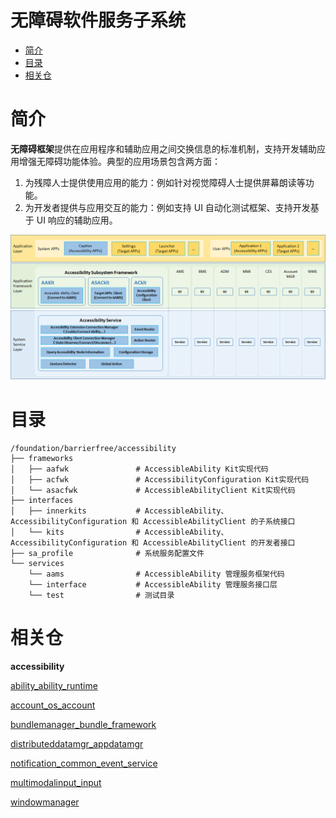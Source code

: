 # 无障碍软件服务子系统

-   [简介](#intro)
-   [目录](#files)
-   [相关仓](#relevant)
# 简介<a name="intro"></a>

**无障碍框架**提供在应用程序和辅助应用之间交换信息的标准机制，支持开发辅助应用增强无障碍功能体验。典型的应用场景包含两方面：

1. 为残障人士提供使用应用的能力：例如针对视觉障碍人士提供屏幕朗读等功能。
1. 为开发者提供与应用交互的能力：例如支持 UI 自动化测试框架、支持开发基于 UI 响应的辅助应用。

![](./figures/AccessibilityFramework.png)

# 目录<a name="files"></a>

```
/foundation/barrierfree/accessibility
├── frameworks
│   ├── aafwk               # AccessibleAbility Kit实现代码
│   ├── acfwk               # AccessibilityConfiguration Kit实现代码
│   └── asacfwk             # AccessibleAbilityClient Kit实现代码
├── interfaces
│   ├── innerkits           # AccessibleAbility、AccessibilityConfiguration 和 AccessibleAbilityClient 的子系统接口
│   └── kits                # AccessibleAbility、AccessibilityConfiguration 和 AccessibleAbilityClient 的开发者接口
├── sa_profile              # 系统服务配置文件
└── services
    └── aams                # AccessibleAbility 管理服务框架代码
    └── interface           # AccessibleAbility 管理服务接口层
    └── test                # 测试目录
```

# 相关仓<a name="relevant"></a>

**accessibility**

[ability_ability_runtime](https://gitee.com/openharmony/ability_ability_runtime)

[account_os_account](https://gitee.com/openharmony/account_os_account)

[bundlemanager_bundle_framework](https://gitee.com/openharmony/bundlemanager_bundle_framework)

[distributeddatamgr_appdatamgr](https://gitee.com/openharmony/distributeddatamgr_appdatamgr)

[notification_common_event_service](https://gitee.com/openharmony/notification_common_event_service)

[multimodalinput_input](https://gitee.com/openharmony/multimodalinput_input)

[windowmanager](https://gitee.com/openharmony/windowmanager)